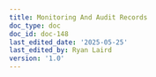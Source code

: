 ```yaml
---
title: Monitoring And Audit Records
doc_type: doc
doc_id: doc-148
last_edited_date: '2025-05-25'
last_edited_by: Ryan Laird
version: '1.0'
---
```



